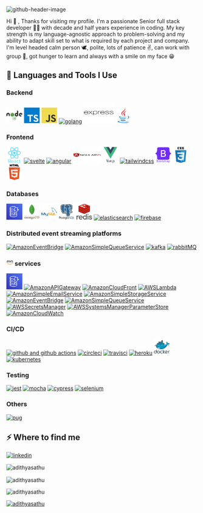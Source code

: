 ![github-header-image](https://github.com/user-attachments/assets/37a49dd8-e6ce-48ec-a645-9ac4034c3189)
<p>Hi 👋 , Thanks for visiting my profile. I'm a passionate Senior full stack developer 🧑‍💻 with decade and half years experience in coding. My key strength is my language-agnostic approach to problem-solving and my ability to adapt skill set to what is required by each project and company. I'm level headed calm person 🕊, polite, lots of patience ✌️, can work with group 🤝, got hunger to learn and always with a smile on my face 😁 </p>
<h2>🚀 Languages and Tools I Use</h2>
<h3>Backend </h3>
<p>
  <a target="_blank" href="https://raw.githubusercontent.com/devicons/devicon/master/icons/nodejs/nodejs-original-wordmark.svg" style="display: inline-block;">
    <img src="https://raw.githubusercontent.com/devicons/devicon/master/icons/nodejs/nodejs-original-wordmark.svg" title="nodejs" alt="nodejs" width="42" height="42" />
  </a>
  <a target="_blank" href="https://raw.githubusercontent.com/devicons/devicon/master/icons/typescript/typescript-original.svg" style="display: inline-block;">
    <img src="https://raw.githubusercontent.com/devicons/devicon/master/icons/typescript/typescript-original.svg" title="typescript" alt="typescript" width="42" height="42" />
  </a>
  
  <a target="_blank" href="https://raw.githubusercontent.com/devicons/devicon/master/icons/javascript/javascript-original.svg" style="display: inline-block;">
    <img src="https://raw.githubusercontent.com/devicons/devicon/master/icons/javascript/javascript-original.svg" title="javascript" alt="javascript" width="42" height="42" />
  </a>

  <a target="_blank" href="https://www.vectorlogo.zone/logos/golang/golang-vertical.svg" style="display: inline-block;">
    <img src="https://www.vectorlogo.zone/logos/golang/golang-vertical.svg" title="golang" alt="golang" width="32" height="42" />
  </a>
  
  <a target="_blank" href="https://raw.githubusercontent.com/devicons/devicon/master/icons/express/express-original-wordmark.svg" style="display: inline-block;">
    <img src="https://raw.githubusercontent.com/devicons/devicon/master/icons/express/express-original-wordmark.svg" title="expressjs" alt="expressjs" width="80" height="54" />
  </a>
  <a target="_blank" href="https://raw.githubusercontent.com/devicons/devicon/master/icons/java/java-original.svg" style="display: inline-block;">
    <img src="https://raw.githubusercontent.com/devicons/devicon/master/icons/java/java-original.svg" title="java" alt="java" width="42" height="42" />
  </a>
</p>

<h3>Frontend </h3>
<p>
    <a target="_blank" href="https://raw.githubusercontent.com/devicons/devicon/master/icons/react/react-original-wordmark.svg" style="display: inline-block;">
      <img src="https://raw.githubusercontent.com/devicons/devicon/master/icons/react/react-original-wordmark.svg"  title="react" alt="react" width="42" height="42" />
    </a>
    <a target="_blank" href="https://upload.wikimedia.org/wikipedia/commons/1/1b/Svelte_Logo.svg" style="display: inline-block;">
      <img src="https://upload.wikimedia.org/wikipedia/commons/1/1b/Svelte_Logo.svg" title="svelte" alt="svelte" width="42" height="42" />
    </a>
    <a target="_blank" href="https://angular.io/assets/images/logos/angular/angular.svg" style="display: inline-block;">
      <img src="https://angular.io/assets/images/logos/angular/angular.svg" title="angular" alt="angular" width="42" height="42" />
    </a>
    <a target="_blank" href="https://raw.githubusercontent.com/devicons/devicon/master/icons/angularjs/angularjs-original-wordmark.svg" style="display: inline-block;">
      <img src="https://raw.githubusercontent.com/devicons/devicon/master/icons/angularjs/angularjs-original-wordmark.svg" title="angularjs" alt="angularjs" width="74" height="42" />
    </a>
    <a target="_blank" href="https://raw.githubusercontent.com/devicons/devicon/master/icons/vuejs/vuejs-original-wordmark.svg" style="display: inline-block;">
      <img src="https://raw.githubusercontent.com/devicons/devicon/master/icons/vuejs/vuejs-original-wordmark.svg" title="vuejs" alt="vuejs" width="42" height="42" />
    </a>
   <a target="_blank" href="https://www.vectorlogo.zone/logos/tailwindcss/tailwindcss-ar21.svg" style="display: inline-block;">
     <img src="https://www.vectorlogo.zone/logos/tailwindcss/tailwindcss-ar21.svg" title="tailwindcss" alt="tailwindcss" width="94" height="52" />
   </a>
    <a target="_blank" href="https://raw.githubusercontent.com/devicons/devicon/master/icons/bootstrap/bootstrap-plain-wordmark.svg" style="display: inline-block;">
      <img src="https://raw.githubusercontent.com/devicons/devicon/master/icons/bootstrap/bootstrap-plain-wordmark.svg" title="bootstrap" alt="bootstrap" width="42" height="42" />
    </a>
    <a target="_blank" href="https://raw.githubusercontent.com/devicons/devicon/master/icons/css3/css3-original-wordmark.svg" style="display: inline-block;">
      <img src="https://raw.githubusercontent.com/devicons/devicon/master/icons/css3/css3-original-wordmark.svg" title="css3" alt="css3" width="42" height="42" />
    </a>
    <a target="_blank" href="https://raw.githubusercontent.com/devicons/devicon/master/icons/html5/html5-original-wordmark.svg" style="display: inline-block;">
      <img src="https://raw.githubusercontent.com/devicons/devicon/master/icons/html5/html5-original-wordmark.svg" title="html5" alt="html5" width="42" height="42" />
    </a>
</p>

<h3>Databases</h3>
<p>
     <a target="_blank" href="https://raw.githubusercontent.com/devicons/devicon/master/icons/dynamodb/dynamodb-original.svg" style="display: inline-block;">
       <img src="https://raw.githubusercontent.com/devicons/devicon/master/icons/dynamodb/dynamodb-original.svg" title="dynamodb" alt="dynamodb" width="42" height="42" />
     </a>
     <a target="_blank" href="https://raw.githubusercontent.com/devicons/devicon/master/icons/mongodb/mongodb-original-wordmark.svg" style="display: inline-block;">
      <img src="https://raw.githubusercontent.com/devicons/devicon/master/icons/mongodb/mongodb-original-wordmark.svg"title="mongodb"  alt="mongodb" width="42" height="42" />
    </a>
    <a target="_blank" href="https://raw.githubusercontent.com/devicons/devicon/master/icons/mysql/mysql-original-wordmark.svg" style="display: inline-block;">
      <img src="https://raw.githubusercontent.com/devicons/devicon/master/icons/mysql/mysql-original-wordmark.svg" title="mysql" alt="mysql" width="42" height="42" />
    </a>
    <a target="_blank" href="https://raw.githubusercontent.com/devicons/devicon/master/icons/postgresql/postgresql-original-wordmark.svg" style="display: inline-block;">
      <img src="https://raw.githubusercontent.com/devicons/devicon/master/icons/postgresql/postgresql-original-wordmark.svg" title="postgresql" alt="postgresql" width="42" height="42" />
    </a>
    <a target="_blank" href="https://raw.githubusercontent.com/devicons/devicon/master/icons/redis/redis-original-wordmark.svg" style="display: inline-block;">
      <img src="https://raw.githubusercontent.com/devicons/devicon/master/icons/redis/redis-original-wordmark.svg" title="redis" alt="redis" width="42" height="42" />
    </a>
    <a target="_blank" href="https://www.vectorlogo.zone/logos/elastic/elastic-icon.svg" style="display: inline-block;">
      <img src="https://www.vectorlogo.zone/logos/elastic/elastic-icon.svg" title="elasticsearch" alt="elasticsearch" width="42" height="42" />
    </a>
    <a target="_blank" href="https://www.vectorlogo.zone/logos/firebase/firebase-icon.svg" style="display: inline-block;">
      <img src="https://www.vectorlogo.zone/logos/firebase/firebase-icon.svg" title="firebase" alt="firebase" width="42" height="42" />
    </a>

</p>

<h3>Distributed event streaming platforms</h3>
<p>
  <a target="_blank" href="https://unpkg.com/aws-icons@latest/icons/architecture-service/AmazonEventBridge.svg" style="display: inline-block;">
    <img src="https://unpkg.com/aws-icons@latest/icons/architecture-service/AmazonEventBridge.svg" title="AmazonEventBridge" alt="AmazonEventBridge" width="42" height="42" />
  </a>
  <a target="_blank" href="https://unpkg.com/aws-icons@latest/icons/architecture-service/AmazonSimpleQueueService.svg" style="display: inline-block;">
    <img src="https://unpkg.com/aws-icons@latest/icons/architecture-service/AmazonSimpleQueueService.svg" title="AmazonSimpleQueueService" alt="AmazonSimpleQueueService" width="42" height="42" />
  </a>
  <a target="_blank" href="https://www.vectorlogo.zone/logos/apache_kafka/apache_kafka-icon.svg" style="display: inline-block;">
    <img src="https://www.vectorlogo.zone/logos/apache_kafka/apache_kafka-icon.svg" title="Apache kafka" alt="kafka" width="42" height="42" />
  </a>
  <a target="_blank" href="https://www.vectorlogo.zone/logos/rabbitmq/rabbitmq-icon.svg" style="display: inline-block;">
    <img src="https://www.vectorlogo.zone/logos/rabbitmq/rabbitmq-icon.svg" title="rabbitMQ" alt="rabbitMQ" width="42" height="42" />
  </a>
</p>

<h3><img src="https://raw.githubusercontent.com/devicons/devicon/master/icons/amazonwebservices/amazonwebservices-original-wordmark.svg" alt="aws" width="18" height="18" /> services </h3>
<a target="_blank" href="https://raw.githubusercontent.com/devicons/devicon/master/icons/dynamodb/dynamodb-original.svg" style="display: inline-block;">
  <img src="https://raw.githubusercontent.com/devicons/devicon/master/icons/dynamodb/dynamodb-original.svg" title="dynamodb" alt="dynamodb" width="42" height="42" />
</a>
<a target="_blank" href="https://unpkg.com/aws-icons@latest/icons/architecture-service/AmazonAPIGateway.svg" style="display: inline-block;">
  <img src="https://unpkg.com/aws-icons@latest/icons/architecture-service/AmazonAPIGateway.svg" title="AmazonAPIGateway" alt="AmazonAPIGateway" width="42" height="42" />
</a>
<a target="_blank" href="https://unpkg.com/aws-icons@latest/icons/architecture-service/AmazonCloudFront.svg" style="display: inline-block;">
  <img src="https://unpkg.com/aws-icons@latest/icons/architecture-service/AmazonCloudFront.svg" title="AmazonCloudFront" alt="AmazonCloudFront" width="42" height="42" />
</a>
<a target="_blank" href="https://unpkg.com/aws-icons@latest/icons/architecture-service/AWSLambda.svg" style="display: inline-block;">
  <img src="https://unpkg.com/aws-icons@latest/icons/architecture-service/AWSLambda.svg" title="AWSLambda" alt="AWSLambda" width="42" height="42" />
</a>
<a target="_blank" href="https://unpkg.com/aws-icons@latest/icons/architecture-service/AmazonSimpleEmailService.svg" style="display: inline-block;">
  <img src="https://unpkg.com/aws-icons@latest/icons/architecture-service/AmazonSimpleEmailService.svg" title="AmazonSimpleEmailService" alt="AmazonSimpleEmailService" width="42" height="42" />
</a>
<a target="_blank" href="https://unpkg.com/aws-icons@latest/icons/resource/AmazonSimpleStorageServiceBucketWithObjects.svg" style="display: inline-block;">
  <img src="https://unpkg.com/aws-icons@latest/icons/resource/AmazonSimpleStorageServiceBucketWithObjects.svg" title="AmazonSimpleStorageService" alt="AmazonSimpleStorageService" width="42" height="42" />
</a>
<a target="_blank" href="https://unpkg.com/aws-icons@latest/icons/architecture-service/AmazonEventBridge.svg" style="display: inline-block;">
  <img src="https://unpkg.com/aws-icons@latest/icons/architecture-service/AmazonEventBridge.svg" title="AmazonEventBridge" alt="AmazonEventBridge" width="42" height="42" />
</a>
<a target="_blank" href="https://unpkg.com/aws-icons@latest/icons/architecture-service/AmazonSimpleQueueService.svg" style="display: inline-block;">
  <img src="https://unpkg.com/aws-icons@latest/icons/architecture-service/AmazonSimpleQueueService.svg" title="AmazonSimpleQueueService" alt="AmazonSimpleQueueService" width="42" height="42" />
</a>
<a target="_blank" href="https://unpkg.com/aws-icons@latest/icons/architecture-service/AWSSecretsManager.svg" style="display: inline-block;">
  <img src="https://unpkg.com/aws-icons@latest/icons/architecture-service/AWSSecretsManager.svg" title="AWSSecretsManager" alt="AWSSecretsManager" width="42" height="42" />
</a>
<a target="_blank" href="https://unpkg.com/aws-icons@latest/icons/resource/AWSSystemsManagerParameterStore.svg" style="display: inline-block;">
  <img src="https://unpkg.com/aws-icons@latest/icons/resource/AWSSystemsManagerParameterStore.svg" title="AWSSystemsManagerParameterStore" alt="AWSSystemsManagerParameterStore" width="42" height="42" />
</a>
<a target="_blank" href="https://unpkg.com/aws-icons@latest/icons/architecture-service/AmazonCloudWatch.svg" style="display: inline-block;">
  <img src="https://unpkg.com/aws-icons@latest/icons/architecture-service/AmazonCloudWatch.svg" title="AmazonCloudWatch" alt="AmazonCloudWatch" width="42" height="42" />
</a>


<h3>CI/CD</h3>
<p>
  <a target="_blank" href="https://www.vectorlogo.zone/logos/github/github-ar21.svg" style="display: inline-block;">
    <img src="https://www.vectorlogo.zone/logos/github/github-ar21.svg" title="github and github actions" alt="github and github actions" width="82" height="42" />
  </a>
  <a target="_blank" href="https://www.vectorlogo.zone/logos/circleci/circleci-icon.svg" style="display: inline-block;">
    <img src="https://www.vectorlogo.zone/logos/circleci/circleci-icon.svg" title="circleci" alt="circleci" width="42" height="42" />
  </a>
  <a target="_blank" href="https://www.vectorlogo.zone/logos/travis-ci/travis-ci-icon.svg" style="display: inline-block;">
    <img src="https://www.vectorlogo.zone/logos/travis-ci/travis-ci-icon.svg" title="travisci" alt="travisci" width="42" height="42" />
  </a>
  <a target="_blank" href="https://www.vectorlogo.zone/logos/heroku/heroku-icon.svg" style="display: inline-block;">
    <img src="https://www.vectorlogo.zone/logos/heroku/heroku-icon.svg" title="heroku" alt="heroku" width="42" height="42" />
  </a>
  <a target="_blank" href="https://raw.githubusercontent.com/devicons/devicon/master/icons/docker/docker-original-wordmark.svg" style="display: inline-block;">
    <img src="https://raw.githubusercontent.com/devicons/devicon/master/icons/docker/docker-original-wordmark.svg" title="docker" alt="docker" width="42" height="42" />
  </a>
  <a target="_blank" href="https://www.vectorlogo.zone/logos/kubernetes/kubernetes-icon.svg" style="display: inline-block;">
    <img src="https://www.vectorlogo.zone/logos/kubernetes/kubernetes-icon.svg" title="kubernetes" alt="kubernetes" width="42" height="42" />
  </a>
</p>

<h3>Testing</h3>
  <p>
    <a target="_blank" href="https://www.vectorlogo.zone/logos/jestjsio/jestjsio-icon.svg" style="display: inline-block;">
      <img src="https://www.vectorlogo.zone/logos/jestjsio/jestjsio-icon.svg" title="jest" alt="jest" width="42" height="42" />
    </a>
    <a target="_blank" href="https://www.vectorlogo.zone/logos/mochajs/mochajs-icon.svg" style="display: inline-block;">
      <img src="https://www.vectorlogo.zone/logos/mochajs/mochajs-icon.svg" title="mocha" alt="mocha" width="42" height="42" />
    </a>
    <a target="_blank" href="https://raw.githubusercontent.com/simple-icons/simple-icons/6e46ec1fc23b60c8fd0d2f2ff46db82e16dbd75f/icons/cypress.svg" style="display: inline-block;">
      <img src="https://raw.githubusercontent.com/simple-icons/simple-icons/6e46ec1fc23b60c8fd0d2f2ff46db82e16dbd75f/icons/cypress.svg" title="cypress" alt="cypress" width="42" height="42" />
    </a>
    <a target="_blank" href="https://raw.githubusercontent.com/detain/svg-logos/780f25886640cef088af994181646db2f6b1a3f8/svg/selenium-logo.svg" style="display: inline-block;">
      <img src="https://raw.githubusercontent.com/detain/svg-logos/780f25886640cef088af994181646db2f6b1a3f8/svg/selenium-logo.svg" title="selenium" alt="selenium" width="42" height="42" />
    </a>    
  </p>


<h3>Others</h3>
<p>
  <a target="_blank" href="https://cdn.worldvectorlogo.com/logos/pug.svg" style="display: inline-block;">
      <img src="https://cdn.worldvectorlogo.com/logos/pug.svg" title="pug (templating engine)" alt="pug" width="42" height="42" />
  </a>
</p>
          
<h2>⚡️ Where to find me</h2>
<p><a target="_blank" href="https://www.linkedin.com/in/adithyasathu/" style="display: inline-block;"><img src="https://img.shields.io/badge/linkedin-logo?style=for-the-badge&logo=linkedin&logoColor=white&color=%230a77b6" alt="linkedin" /></a></p>
<p><img align="center" src="https://github-readme-stats.vercel.app/api?username=adithyasathu&show_icons=true&locale=en" alt="adithyasathu" /></p>
<p><img align="center" src="https://github-readme-streak-stats.herokuapp.com/?user=adithyasathu&" alt="adithyasathu" /></p>
<p><img src="https://github-readme-stats.vercel.app/api/top-langs?username=adithyasathu&show_icons=true&locale=en&layout=compact" alt="adithyasathu" /></p>
<p><a href="https://github.com/ryo-ma/github-profile-trophy"><img src="https://github-profile-trophy.vercel.app/?username=adithyasathu" alt="adithyasathu" /></a></p>

